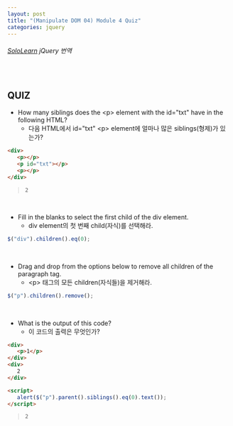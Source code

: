 ```yaml
---
layout: post
title: "(Manipulate DOM 04) Module 4 Quiz"
categories: jquery
---
```


###### [SoloLearn](https://www.sololearn.com/) jQuery 번역

<br>

## QUIZ

- How many siblings does the \<p> element with the id="txt" have in the following HTML?
  - 다음 HTML에서 id="txt" \<p> element에 얼마나 많은 siblings(형제)가 있는가?

```html
<div>
   <p></p>
   <p id="txt"></p>
   <p></p>
</div>
```

> `2`

<br>

- Fill in the blanks to select the first child of the div element.
  - div element의 첫 번째 child(자식)를 선택해라.

```js
$("div").children().eq(0);
```

<br>

- Drag and drop from the options below to remove all children of the paragraph tag.
  - \<p> 태그의 모든 children(자식들)을 제거해라.

```js
$("p").children().remove();
```

<br>

- What is the output of this code?
  - 이 코드의 출력은 무엇인가?

```html
<div>
   <p>1</p>
</div>
<div>
   2
</div>

<script>
   alert($("p").parent().siblings().eq(0).text());
</script>
```

> `2`

<br>